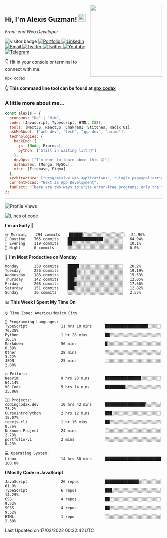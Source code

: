 <img align='right' src="https://media.giphy.com/media/M9gbBd9nbDrOTu1Mqx/giphy.gif" width="230">
<h2>Hi, I'm Alexis Guzman! <img src="https://media.giphy.com/media/hvRJCLFzcasrR4ia7z/giphy.gif" width="25px"></h2>
<p><em>Front-end Web Developer</em></p>

<p>
  <img src="https://visitor-badge.glitch.me/badge?page_id=a12989x.a12989x&left_color=black&right_color=gray" alt="visitor badge"/>
  <a href='https://www.codingcodax.dev/' target='_blank'>
    <img alt='Portfolio' src='https://img.shields.io/badge/Portfolio-black?logo=vercel&style=flat-square'>
  </a>
  <a href='https://linkedin.com/in/codax/' target='_blank'>
    <img alt='LinkedIn' src='https://img.shields.io/badge/LinkedIn-black?logo=LinkedIn&style=flat-square'>
  </a>
  <a href='mailto:codaxtech@gmail.com' target='_blank'>
    <img alt='Email' src='https://img.shields.io/badge/Email-black?logo=Gmail&style=flat-square'>
  </a>
  <a href='https://twitter.com/codingcodax' target='_blank'>
    <img alt='Twitter' src='https://img.shields.io/badge/Twitter-black?logo=Twitter&style=flat-square'>
  </a>
  <a href='https://www.instagram.com/codingcodax/' target='_blank'>
    <img alt='Twitter' src='https://img.shields.io/badge/Instagram-black?logo=Instagram&style=flat-square'>
  </a>
  <a href='https://www.youtube.com/channel/UCMY0GhV1HuX4XdbgalC77VQ' target='_blank'>
    <img alt='Youtube' src='https://img.shields.io/badge/YouTube-black?logo=Youtube&style=flat-square'>
  </a>
  <a href='https://t.me/codingcodax' target='_blank'>
    <img alt='Telegram' src='https://img.shields.io/badge/Telegram-black?logo=Telegram&logoColor=ffffff&style=flat-square'>
  </a>
</p>

👇 Hit in your console or terminal to connect with me.

```bash
npx codax
```
**👆 This command line tool can be found at [npx codax](https://github.com/a12989x/npx-codax)**

<h3>A little more about me...</h3>

```javascript
const alexis = {
  pronouns: "He" | "Him",
  code: [Javascript, Typescript, HTML, CSS],
  tools: [NextJS, ReactJS, ChakraUI, Stitches, Radix UI],
  askMeAbout: ["web dev", "tech", "app dev", "anime"],
  technologies: {
    backEnd: {
      js: [Node, Express],
      python: ["Still in waiting list 🥲"]
    },
    devOps: ["I'm want to learn about this 😊"],
    databases: [Mongo, MySQL],
    misc: [Firebase, Figma]
  },
  architecture: ["Progressive web applications", "Single pageapplications"],
  currentFocus: "Next JS App Development",
  funFact: "There are two ways to write error-free programs; only the third one works"
};
```

---

<!--START_SECTION:waka-->
![Profile Views](http://img.shields.io/badge/Profile%20Views-6-blue)

![Lines of code](https://img.shields.io/badge/From%20Hello%20World%20I%27ve%20Written-1%20Million%20lines%20of%20code-blue)

**I'm an Early 🐤** 

```text
🌞 Morning    294 commits    ██████░░░░░░░░░░░░░░░░░░░   24.96% 
🌆 Daytime    765 commits    ████████████████░░░░░░░░░   64.94% 
🌃 Evening    119 commits    ██░░░░░░░░░░░░░░░░░░░░░░░   10.1% 
🌙 Night      0 commits      ░░░░░░░░░░░░░░░░░░░░░░░░░   0.0%

```
📅 **I'm Most Productive on Monday** 

```text
Monday       238 commits    █████░░░░░░░░░░░░░░░░░░░░   20.2% 
Tuesday      226 commits    ████░░░░░░░░░░░░░░░░░░░░░   19.19% 
Wednesday    183 commits    ████░░░░░░░░░░░░░░░░░░░░░   15.53% 
Thursday     142 commits    ███░░░░░░░░░░░░░░░░░░░░░░   12.05% 
Friday       208 commits    ████░░░░░░░░░░░░░░░░░░░░░   17.66% 
Saturday     151 commits    ███░░░░░░░░░░░░░░░░░░░░░░   12.82% 
Sunday       30 commits     ░░░░░░░░░░░░░░░░░░░░░░░░░   2.55%

```


📊 **This Week I Spent My Time On** 

```text
⌚︎ Time Zone: America/Mexico_City

💬 Programming Languages: 
TypeScript               11 hrs 10 mins      ███████████████████░░░░░░   76.35% 
Python                   1 hr 28 mins        ██░░░░░░░░░░░░░░░░░░░░░░░   10.1% 
Markdown                 56 mins             █░░░░░░░░░░░░░░░░░░░░░░░░   6.39% 
Other                    28 mins             ░░░░░░░░░░░░░░░░░░░░░░░░░   3.22% 
JSON                     25 mins             ░░░░░░░░░░░░░░░░░░░░░░░░░   2.88%

🔥 Editors: 
Neovim                   9 hrs 23 mins       ████████████████░░░░░░░░░   64.14% 
VS Code                  5 hrs 14 mins       █████████░░░░░░░░░░░░░░░░   35.86%

🐱‍💻 Projects: 
codingcodax.dev          10 hrs 42 mins      ██████████████████░░░░░░░   73.2% 
CursoIntroPython         2 hrs 12 mins       ███░░░░░░░░░░░░░░░░░░░░░░   15.07% 
reexjs-cli               1 hr 16 mins        ██░░░░░░░░░░░░░░░░░░░░░░░   8.76% 
Unknown Project          24 mins             ░░░░░░░░░░░░░░░░░░░░░░░░░   2.73% 
portfolio-v1             2 mins              ░░░░░░░░░░░░░░░░░░░░░░░░░   0.23%

💻 Operating System: 
Linux                    14 hrs 38 mins      █████████████████████████   100.0%

```

**I Mostly Code in JavaScript** 

```text
JavaScript               26 repos            ███████████████░░░░░░░░░░   61.9% 
TypeScript               6 repos             ███░░░░░░░░░░░░░░░░░░░░░░   14.29% 
CSS                      4 repos             ██░░░░░░░░░░░░░░░░░░░░░░░   9.52% 
SCSS                     4 repos             ██░░░░░░░░░░░░░░░░░░░░░░░   9.52% 
HTML                     1 repo              ░░░░░░░░░░░░░░░░░░░░░░░░░   2.38%

```



 Last Updated on 17/02/2022 00:22:42 UTC
<!--END_SECTION:waka-->
